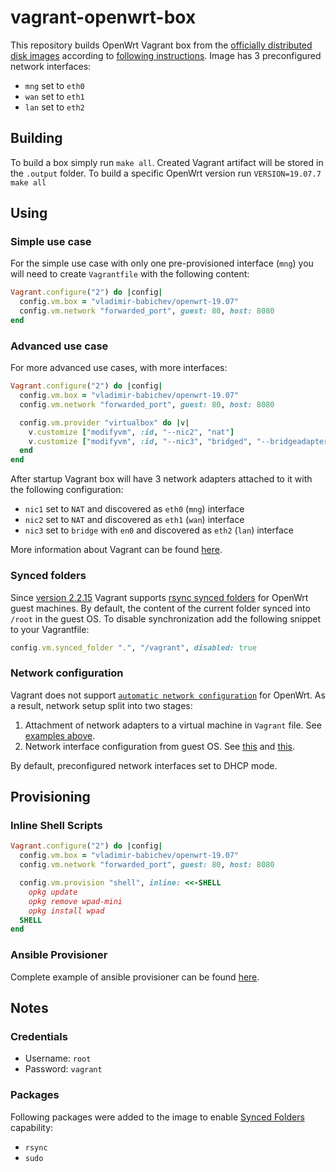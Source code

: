 # vagrant-openwrt-box
This repository builds OpenWrt Vagrant box from the [officially distributed disk images](https://downloads.openwrt.org/) according to [following instructions](https://openwrt.org/docs/guide-user/virtualization/virtualbox-vm).
Image has 3 preconfigured network interfaces:
* `mng` set to `eth0`
* `wan` set to `eth1`
* `lan` set to `eth2`

## Building
To build a box simply run `make all`. Created Vagrant artifact will be stored in the `.output` folder.
To build a specific OpenWrt version run `VERSION=19.07.7 make all`

## Using
### Simple use case
For the simple use case with only one pre-provisioned interface (`mng`) you will need to create `Vagrantfile` with the following content:
```ruby
Vagrant.configure("2") do |config|
  config.vm.box = "vladimir-babichev/openwrt-19.07"
  config.vm.network "forwarded_port", guest: 80, host: 8080
end
```

### Advanced use case
For more advanced use cases, with more interfaces:
```ruby
Vagrant.configure("2") do |config|
  config.vm.box = "vladimir-babichev/openwrt-19.07"
  config.vm.network "forwarded_port", guest: 80, host: 8080

  config.vm.provider "virtualbox" do |v|
    v.customize ["modifyvm", :id, "--nic2", "nat"]
    v.customize ["modifyvm", :id, "--nic3", "bridged", "--bridgeadapter3", "en0"]
  end
end
```
After startup Vagrant box will have 3 network adapters attached to it with the following configuration:
* `nic1` set to `NAT` and discovered as `eth0` (`mng`) interface
* `nic2` set to `NAT` and discovered as `eth1` (`wan`) interface
* `nic3` set to `bridge` with `en0` and discovered as `eth2` (`lan`) interface

More information about Vagrant can be found [here](https://www.vagrantup.com/intro/getting-started).

### Synced folders
Since [version 2.2.15](https://github.com/hashicorp/vagrant/blob/main/CHANGELOG.md#2215-march-30-2021) Vagrant supports [rsync synced folders](https://www.vagrantup.com/docs/synced-folders/rsync) for OpenWrt guest machines. By default, the content of the current folder synced into `/root` in the guest OS. To disable synchronization add the following snippet to your Vagrantfile:
```ruby
config.vm.synced_folder ".", "/vagrant", disabled: true
```

### Network configuration
Vagrant does not support [`automatic network configuration`](https://github.com/hashicorp/vagrant/issues/12119) for OpenWrt. As a result, network setup split into two stages:
1. Attachment of network adapters to a virtual machine in `Vagrant` file. See [examples above](#advanced-use-case).
2. Network interface configuration from guest OS. See [this](packer.json#L29) and [this](scripts/network.sh).

By default, preconfigured network interfaces set to DHCP mode.

## Provisioning
### Inline Shell Scripts
```ruby
Vagrant.configure("2") do |config|
  config.vm.box = "vladimir-babichev/openwrt-19.07"
  config.vm.network "forwarded_port", guest: 80, host: 8080

  config.vm.provision "shell", inline: <<-SHELL
    opkg update
    opkg remove wpad-mini
    opkg install wpad
  SHELL
end
```

### Ansible Provisioner
Complete example of ansible provisioner can be found [here](https://github.com/vladimir-babichev/vagrant-openwrt-ansible).

## Notes
### Credentials
* Username: `root`
* Password: `vagrant`

### Packages
Following packages were added to the image to enable [Synced Folders](https://www.vagrantup.com/docs/synced-folders) capability:
* `rsync`
* `sudo`
